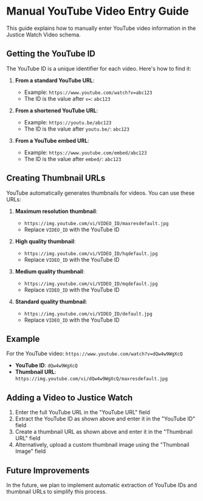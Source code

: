 # Manual YouTube Video Entry Guide

This guide explains how to manually enter YouTube video information in the Justice Watch Video schema.

## Getting the YouTube ID

The YouTube ID is a unique identifier for each video. Here's how to find it:

1. **From a standard YouTube URL**:
   - Example: `https://www.youtube.com/watch?v=abc123`
   - The ID is the value after `v=`: `abc123`

2. **From a shortened YouTube URL**:
   - Example: `https://youtu.be/abc123`
   - The ID is the value after `youtu.be/`: `abc123`

3. **From a YouTube embed URL**:
   - Example: `https://www.youtube.com/embed/abc123`
   - The ID is the value after `embed/`: `abc123`

## Creating Thumbnail URLs

YouTube automatically generates thumbnails for videos. You can use these URLs:

1. **Maximum resolution thumbnail**:
   - `https://img.youtube.com/vi/VIDEO_ID/maxresdefault.jpg`
   - Replace `VIDEO_ID` with the YouTube ID

2. **High quality thumbnail**:
   - `https://img.youtube.com/vi/VIDEO_ID/hqdefault.jpg`
   - Replace `VIDEO_ID` with the YouTube ID

3. **Medium quality thumbnail**:
   - `https://img.youtube.com/vi/VIDEO_ID/mqdefault.jpg`
   - Replace `VIDEO_ID` with the YouTube ID

4. **Standard quality thumbnail**:
   - `https://img.youtube.com/vi/VIDEO_ID/default.jpg`
   - Replace `VIDEO_ID` with the YouTube ID

## Example

For the YouTube video: `https://www.youtube.com/watch?v=dQw4w9WgXcQ`

- **YouTube ID**: `dQw4w9WgXcQ`
- **Thumbnail URL**: `https://img.youtube.com/vi/dQw4w9WgXcQ/maxresdefault.jpg`

## Adding a Video to Justice Watch

1. Enter the full YouTube URL in the "YouTube URL" field
2. Extract the YouTube ID as shown above and enter it in the "YouTube ID" field
3. Create a thumbnail URL as shown above and enter it in the "Thumbnail URL" field
4. Alternatively, upload a custom thumbnail image using the "Thumbnail Image" field

## Future Improvements

In the future, we plan to implement automatic extraction of YouTube IDs and thumbnail URLs to simplify this process.
